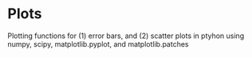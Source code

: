 # Plots
Plotting functions for (1) error bars, and (2) scatter plots in ptyhon using numpy, scipy, matplotlib.pyplot, and matplotlib.patches
